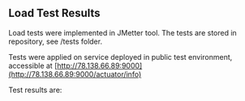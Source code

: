 ## Load Test Results

Load tests were implemented in JMetter tool. The tests are stored in repository, see /tests folder.

Tests were applied on service deployed in public test environment, accessible at [http://78.138.66.89:9000](http://78.138.66.89:9000/actuator/info)

Test results are:



